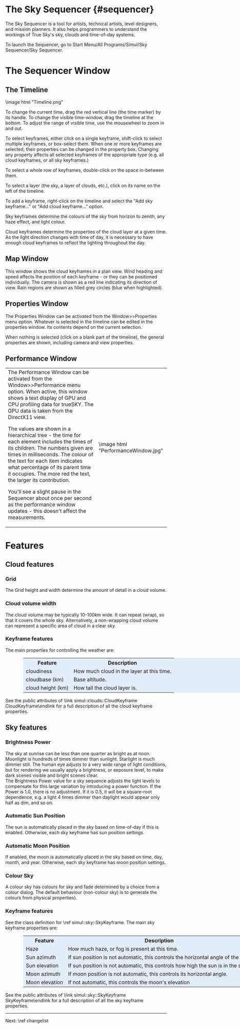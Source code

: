 The Sky Sequencer	{#sequencer}
=================

The Sky Sequencer is a tool for artists, technical artists, level designers, 
    and mission planners. It also helps programmers to understand the workings of True Sky's sky, 
    clouds and time-of-day systems.</p>
    
To launch the Sequencer, go to Start Menu/All Programs/Simul/Sky Sequencer/Sky Sequencer.

The Sequencer Window
====================

The Timeline
-------------
\image html "Timeline.png"

To change the current time, drag the red vertical line (the time marker) by its 
handle. To change the visible time-window, drag the timeline at the bottom. To 
adjust the range of visible time, use the mousewheel to zoom in and out.

To select keyframes, either click on a single keyframe, shift-click to select 
multiple keyframes, or box-select them. When one or more keyframes are selected, 
their properties can be changed in the property box. Changing any property 
affects all selected keyframes of the appropriate type (e.g. all cloud 
keyframes, or all sky keyframes.)

To select a whole row of keyframes, double-click on the space in-between them.

To select a layer (the sky, a layer of clouds, etc.), click on its name on the left
of the timeline.

To add a keyframe, right-click on the timeline and select the "Add sky 
keyframe..." or "Add cloud keyframe..." option.

Sky keyframes determine the colours of the sky from horizon to zenith, any haze 
effect, and light colour.

Cloud keyframes determine the properties of the cloud layer at a given time. As 
the light direction changes with time of day, it is necessary to have enough 
cloud keyframes to reflect the lighting throughout the day.
	
Map Window
----------
This window shows the cloud keyframes in a plan view. Wind heading and speed affects the
position of each keyframe - or they can be positioned individually. The camera is shown
as a red line indicating its direction of view. Rain regions are shown as filled grey circles
(blue when highlighted).

Properties Window
-----------------

The Properties Window can be activated from the Window>>Properties menu option. Whatever
is selected in the timeline can be edited in the properties window. Its contents depend
on the current selection.

When nothing is selected (click on a blank part of the timeline), the general properties
are shown, including camera and view properties.

Performance Window
------------------
<table>
<tr>
<td>
The Performance Window can be activated from the Window>>Performance menu option. When
active, this window shows a text display of GPU and CPU profiling data for trueSKY. The GPU
data is taken from the DirectX11 view.

The values are shown in a hierarchical tree - the time for each element includes the times
of its children. The numbers given are times in milliseconds. The colour of the text for
each item indicates what percentage of its parent time it occupies. The more red the text,
the larger its contribution.

You'll see a slight pause in the Sequencer about once per second as the performance window
updates - this doesn't affect the measurements.
</td>
<td>

\image html "PerformanceWindow.jpg"</td>
</td>
</table>

Features
========

<h2>Cloud features
</h2>
<h3>Grid</h3>
<p>The Grid height and width determine the amount of detail in a cloud volume.</p>
<h3>Cloud volume width</h3>
<p>The cloud volume may be typically 10-100km wide. It can repeat (wrap), so that it 
    covers the whole sky. Alternatively, a non-wrapping cloud volume can represent a 
    specific area of cloud in a clear sky.</p>
<h3>Keyframe features</h3>
The main properties for controlling the weather are:

<table style="width: 718px; background-color: #E3EEFB; margin-left: 56px;">
<tr><th>Feature</th><th><b>Description</b></th></tr>
<tr><td>cloudiness</td><td>How much cloud in the layer at this time.</td></tr>
<tr><td>cloudbase (km)</td><td>Base altitude.</td></tr>
<tr><td>cloud height (km)</td><td>How tall the cloud layer is.</td></tr>
</table>

See the public attributes of \link simul::clouds::CloudKeyframe CloudKeyframe\endlink for a full description of all the cloud keyframe properties.

<h2>Sky features</h2>

<h3>Brightness Power</h3>
The sky at sunrise can be less than one quarter as bright as at noon. Moonlight is hundreds of times dimmer 
than sunlight. Starlight is much dimmer still. The human eye adjusts to a very wide range of light conditions, but for rendering we usually apply a brightness, 
or exposure level, to make dark scenes visible and bright scenes clear.<br />
The Brightness Power value for a sky sequence adjusts the light levels to compensate for this large variation by introducing a power function.
If the Power is 1.0, there is no adjustment. If it is 0.5, it will be a square-root dependence, e.g. a light 4 times dimmer than daylight would
appear only half as dim, and so on.

<h3>Automatic Sun Position</h3>
<p>The sun is automatically placed in the sky based on time-of-day if this is enabled. Otherwise, each sky keyframe has sun 
    position settings.</p>
<h3>Automatic Moon Position</h3>
<p>If enabled, the moon is automatically placed in the sky based on time, day, 
    month, and year. Otherwise, each sky keyframe has moon position settings.</p>
<h3>Colour Sky</h3>
<p>A colour sky has colours for sky and fade determined by a choice from a colour dialog. The default behaviour (non-colour sky) is to generate the colours from physical properties).
</p>
<h3>Keyframe features</h3>
See the class definition for \ref simul::sky::SkyKeyframe.
The main sky keyframe properties are:

<table style="width: 718px; background-color: #E3EEFB; margin-left: 56px;">
<tr><th>Feature</th><th><b>Description</b></th></tr>
<tr><td>Haze</td><td>How much haze, or fog is present at this 
            time.</td></tr>
<tr><td>Sun azimuth</td><td>If sun position is not automatic, 
            this controls the horizontal angle of the sun.</td></tr>
<tr><td>Sun elevation</td><td>If sun position is not 
            automatic, this controls how high the sun is in the sky.</td></tr>
<tr><td>Moon azimuth</td><td>If moon position is not 
            automatic, this controls its horizontal angle.</td></tr>
<tr><td>Moon elevation</td><td>If not automatic, this controls 
            the moon's elevation</td></tr>
</table>
See the public attributes of \link simul::sky::SkyKeyframe SkyKeyframe\endlink for a full description of all the sky keyframe properties.

<hr>
Next: \ref changelist